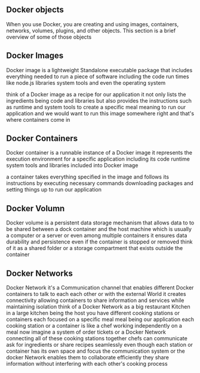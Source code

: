 ## Docker objects
When you use Docker, you are creating and using images, containers, networks, volumes, plugins, and other objects. This section is a brief overview of some of those objects


## Docker Images

Docker image is a lightweight Standalone executable package that includes everything needed to run a piece of software including the code run times like node.js libraries system tools and even the operating system 

think of a Docker image as a recipe for our application it not only lists the ingredients being code and libraries but also provides the instructions such as runtime and system tools to create a specific meal meaning to run our application and we would want to run this image somewhere right and that's where containers come in		


## Docker Containers

Docker container is a runnable instance of a Docker image it represents the execution environment for a specific application including its code runtime system tools and libraries included into Docker image

a container takes everything specified in the image and follows its instructions by executing necessary commands downloading packages and setting things up to run our application 	


## Docker Volumn

Docker volume is a persistent data storage mechanism that allows data to to be shared between a dock container and the host machine which is usually a computer or a server or even among multiple containers it ensures data durability and persistence even if the container is stopped or removed think of it as a shared folder or a storage compartment that exists outside the container 		


## Docker Networks


Docker Network it's a Communication channel that enables different Docker containers to talk to each each other or with the external World it creates connectivity allowing containers to share information and services while maintaining isolation think of a Docker Network as a big restaurant Kitchen in a large kitchen being the host you have different cooking stations or containers each focused on a specific meal meal being our application each cooking station or a container is like a chef working independently on a meal now imagine a system of order tickets or a Docker Network connecting all of these cooking stations together chefs can communicate ask for ingredients or share recipes seamlessly even though each station or container has its own space and focus the communication system or the docker Network enables them to collaborate efficiently they share information without interfering with each other's cooking process



